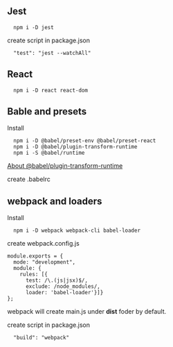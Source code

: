 ## Jest
```
  npm i -D jest
```
create script in package.json
```
  "test": "jest --watchAll"
```

## React
```
  npm i -D react react-dom
```
## Bable and presets
Install
```
  npm i -D @babel/preset-env @babel/preset-react
  npm i -D @babel/plugin-transform-runtime
  npm i -S @babel/runtime
```
[About @babel/plugin-transform-runtime](https://segmentfault.com/q/1010000005596587?from=singlemessage&isappinstalled=1)

create .babelrc


## webpack and loaders
Install
```
  npm i -D webpack webpack-cli babel-loader
```
create webpack.config.js
```
module.exports = {
  mode: "development",
  module: {
    rules: [{
      test: /\.(js|jsx)$/,
      exclude: /node_modules/,
      loader: 'babel-loader'}]}
};
```
webpack will create main.js under **dist** foder by default.

create script in package.json
```
  "build": "webpack"
```